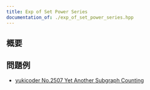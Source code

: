 ```yaml
---
title: Exp of Set Power Series
documentation_of: ./exp_of_set_power_series.hpp
---
```


## 概要

## 問題例
- [yukicoder No.2507 Yet Another Subgraph Counting](https://yukicoder.me/problems/no/2507)